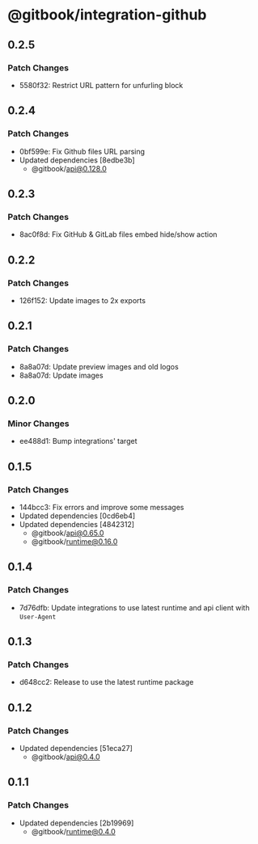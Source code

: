 # @gitbook/integration-github

## 0.2.5

### Patch Changes

- 5580f32: Restrict URL pattern for unfurling block

## 0.2.4

### Patch Changes

- 0bf599e: Fix Github files URL parsing
- Updated dependencies [8edbe3b]
    - @gitbook/api@0.128.0

## 0.2.3

### Patch Changes

- 8ac0f8d: Fix GitHub & GitLab files embed hide/show action

## 0.2.2

### Patch Changes

- 126f152: Update images to 2x exports

## 0.2.1

### Patch Changes

- 8a8a07d: Update preview images and old logos
- 8a8a07d: Update images

## 0.2.0

### Minor Changes

- ee488d1: Bump integrations' target

## 0.1.5

### Patch Changes

- 144bcc3: Fix errors and improve some messages
- Updated dependencies [0cd6eb4]
- Updated dependencies [4842312]
    - @gitbook/api@0.65.0
    - @gitbook/runtime@0.16.0

## 0.1.4

### Patch Changes

- 7d76dfb: Update integrations to use latest runtime and api client with `User-Agent`

## 0.1.3

### Patch Changes

- d648cc2: Release to use the latest runtime package

## 0.1.2

### Patch Changes

- Updated dependencies [51eca27]
    - @gitbook/api@0.4.0

## 0.1.1

### Patch Changes

- Updated dependencies [2b19969]
    - @gitbook/runtime@0.4.0
